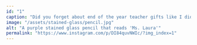 ```yaml
---
id: "1"
caption: "Did you forget about end of the year teacher gifts like I did? Are you still in denial that school is almost over? Lucky for both of us, I can get these adorable pencils done in time. Message me if you want one! They were a huge hit with my son's teachers last year."
image: "/assets/stained-glass/pencil.jpg"
alt: "A purple stained glass pencil that reads 'Ms. Laura'"
permalink: "https://www.instagram.com/p/DI84quvNWIc/?img_index=1"
---
```

